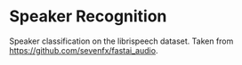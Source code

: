 # Speaker Recognition
Speaker classification on the librispeech dataset. Taken from https://github.com/sevenfx/fastai_audio.
